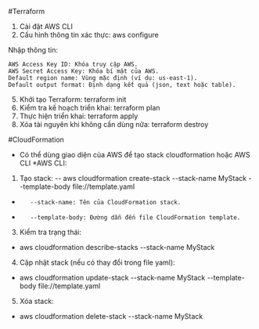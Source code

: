 #Terraform
1. Cài đặt AWS CLI
2. Cấu hình thông tin xác thực: aws configure

Nhập thông tin:

	AWS Access Key ID: Khóa truy cập AWS.
	AWS Secret Access Key: Khóa bí mật của AWS.
	Default region name: Vùng mặc định (ví dụ: us-east-1).
	Default output format: Định dạng kết quả (json, text hoặc table).

5. Khởi tạo Terraform: terraform init
6. Kiểm tra kế hoạch triển khai: terraform plan
7. Thực hiện triển khai: terraform apply
8. Xóa tài nguyên khi không cần dùng nữa: terraform destroy

#CloudFormation
- Có thể dùng giao diện của AWS để tạo stack cloudformation hoặc AWS CLI
*AWS CLI:
1. Tạo stack:
 --   aws cloudformation create-stack --stack-name MyStack --template-body file://template.yaml
 -        --stack-name: Tên của CloudFormation stack.
 -        --template-body: Đường dẫn đến file CloudFormation template.
3. Kiểm tra trạng thái:
-   aws cloudformation describe-stacks --stack-name MyStack
4. Cập nhật stack (nếu có thay đổi trong file yaml):
-   aws cloudformation update-stack --stack-name MyStack --template-body file://template.yaml
5. Xóa stack:
-   aws cloudformation delete-stack --stack-name MyStack
